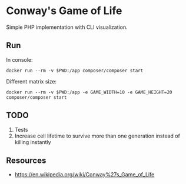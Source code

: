 Conway's Game of Life
=====================

Simple PHP implementation with CLI visualization.

## Run

In console:

`docker run --rm -v $PWD:/app composer/composer start`

Different matrix size:

`docker run --rm -v $PWD:/app -e GAME_WIDTH=10 -e GAME_HEIGHT=20 composer/composer start`

## TODO

1. Tests
2. Increase cell lifetime to survive more than one generation instead of killing instantly

## Resources

* https://en.wikipedia.org/wiki/Conway%27s_Game_of_Life


